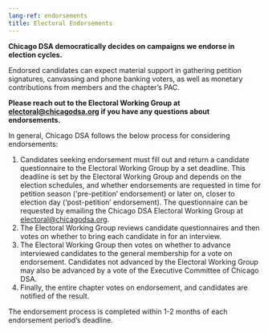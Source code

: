 ```yaml
---
lang-ref: endorsements
title: Electoral Endorsements
---
```


**Chicago DSA democratically decides on campaigns we endorse in election cycles.**

Endorsed candidates can expect material support in gathering petition signatures, canvassing and phone banking voters, as well as monetary contributions from members and the chapter’s PAC.

**Please reach out to the Electoral Working Group at [electoral@chicagodsa.org](mailto:electoral@chicagodsa.org) if you have any questions about endorsements.**

In general, Chicago DSA follows the below process for considering endorsements:

1. Candidates seeking endorsement must fill out and return a candidate questionnaire to the Electoral Working Group by a set deadline. This deadline is set by the Electoral Working Group and depends on the election schedules, and whether endorsements are requested in time for petition season (‘pre-petition’ endorsement) or later on, closer to election day (‘post-petition’ endorsement). The questionnaire can be requested by emailing the Chicago DSA Electoral Working Group at [electoral@chicagodsa.org](mailto:electoral@chicagodsa.org).
2. The Electoral Working Group reviews candidate questionnaires and then votes on whether to bring each candidate in for an interview.
3. The Electoral Working Group then votes on whether to advance interviewed candidates to the general membership for a vote on endorsement. Candidates not advanced by the Electoral Working Group may also be advanced by a vote of the Executive Committee of Chicago DSA.
4. Finally, the entire chapter votes on endorsement, and candidates are notified of the result.

The endorsement process is completed within 1-2 months of each endorsement period’s deadline.
